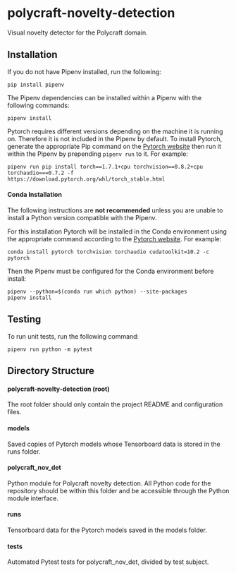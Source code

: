 # polycraft-novelty-detection
Visual novelty detector for the Polycraft domain.

## Installation
If you do not have Pipenv installed, run the following:
```
pip install pipenv
```
The Pipenv dependencies can be installed within a Pipenv with the following commands:
```
pipenv install
```
Pytorch requires different versions depending on the machine it is running on. Therefore it is not included in the Pipenv by default. To install Pytorch, generate the appropriate Pip command on the [Pytorch website](https://pytorch.org/get-started/locally/) then run it within the Pipenv by prepending ```pipenv run``` to it. For example:
```
pipenv run pip install torch==1.7.1+cpu torchvision==0.8.2+cpu torchaudio===0.7.2 -f https://download.pytorch.org/whl/torch_stable.html
```

#### Conda Installation

The following instructions are **not recommended** unless you are unable to install a Python version compatible with the Pipenv.

For this installation Pytorch will be installed in the Conda environment using the appropriate command according to the [Pytorch website](https://pytorch.org/get-started/locally/). For example:
```
conda install pytorch torchvision torchaudio cudatoolkit=10.2 -c pytorch
```

Then the Pipenv must be configured for the Conda environment before install:
```
pipenv --python=$(conda run which python) --site-packages
pipenv install
```

## Testing
To run unit tests, run the following command:
```
pipenv run python -m pytest
```

## Directory Structure

#### polycraft-novelty-detection (root)

The root folder should only contain the project README and configuration files.

#### models

Saved copies of Pytorch models whose Tensorboard data is stored in the runs folder.

#### polycraft_nov_det

Python module for Polycraft novelty detection. All Python code for the repository should be within this folder and be accessible through the Python module interface.

#### runs

Tensorboard data for the Pytorch models saved in the models folder.

#### tests

Automated Pytest tests for polycraft_nov_det, divided by test subject.
